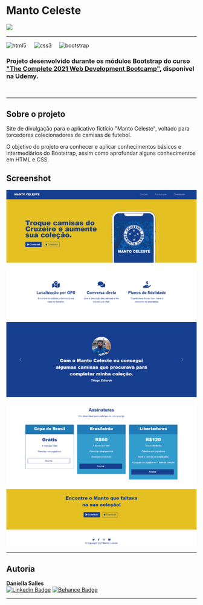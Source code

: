 # Manto Celeste
  <img src="https://img.shields.io/badge/feito%20por-Daniella%20Salles-success"> <br>
  
  ---

  <img src="https://img.shields.io/badge/HTML5-E34F26?style=for-the-badge&logo=html5&logoColor=white" alt="html5" /> &nbsp; &nbsp;
  <img src="https://img.shields.io/badge/CSS3-1572B6?style=for-the-badge&logo=css3&logoColor=white" alt="css3" /> &nbsp; &nbsp;
  <img src="https://img.shields.io/badge/Bootstrap-563D7C?style=for-the-badge&logo=bootstrap&logoColor=white" alt="bootstrap" />&nbsp; &nbsp;

### Projeto desenvolvido durante os módulos Bootstrap do curso [**"The Complete 2021 Web Development Bootcamp"**](https://www.udemy.com/course/the-complete-web-development-bootcamp/), disponível na Udemy. ###
<br>

---

## Sobre o projeto ##
<p>Site de divulgação para o aplicativo fictício "Manto Celeste", voltado para torcedores colecionadores de camisas de futebol.</p>

<p>O objetivo do projeto era conhecer e aplicar conhecimentos básicos e intermediários do Bootstrap, assim como aprofundar alguns conhecimentos em HTML e CSS.</p>

## Screenshot ##

<img src="screenshot/screenshot.png">
<br>

---

## Autoria ##

<b>Daniella Salles</b>
<br>
[![Linkedin Badge](https://img.shields.io/badge/-Currículo-blue?style=flat-square&logo=Linkedin&logoColor=white&link=https://www.linkedin.com/in/daniella-salles/)](https://www.linkedin.com/in/daniella-salles/)
[![Behance Badge](https://img.shields.io/badge/-Portfólio%20Design-black?style=flat-square&logo=Behance&logoColor=white&link=https://www.behance.net/daniellasalles/)](https://www.behance.net/daniellasalles/)

---